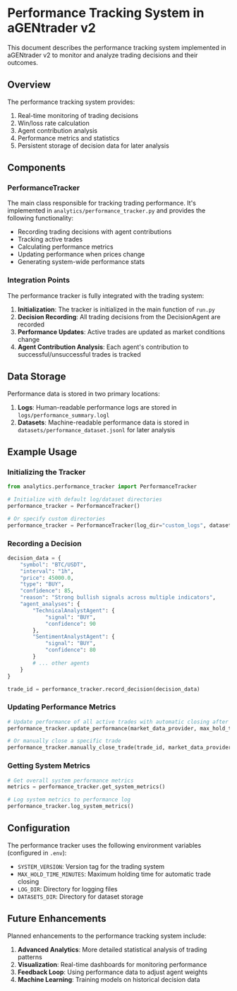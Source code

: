 # Performance Tracking System in aGENtrader v2

This document describes the performance tracking system implemented in aGENtrader v2 to monitor and analyze trading decisions and their outcomes.

## Overview

The performance tracking system provides:

1. Real-time monitoring of trading decisions
2. Win/loss rate calculation
3. Agent contribution analysis
4. Performance metrics and statistics
5. Persistent storage of decision data for later analysis

## Components

### PerformanceTracker

The main class responsible for tracking trading performance. It's implemented in `analytics/performance_tracker.py` and provides the following functionality:

- Recording trading decisions with agent contributions
- Tracking active trades
- Calculating performance metrics
- Updating performance when prices change
- Generating system-wide performance stats

### Integration Points

The performance tracker is fully integrated with the trading system:

1. **Initialization**: The tracker is initialized in the main function of `run.py`
2. **Decision Recording**: All trading decisions from the DecisionAgent are recorded
3. **Performance Updates**: Active trades are updated as market conditions change
4. **Agent Contribution Analysis**: Each agent's contribution to successful/unsuccessful trades is tracked

## Data Storage

Performance data is stored in two primary locations:

1. **Logs**: Human-readable performance logs are stored in `logs/performance_summary.logl`
2. **Datasets**: Machine-readable performance data is stored in `datasets/performance_dataset.jsonl` for later analysis

## Example Usage

### Initializing the Tracker

```python
from analytics.performance_tracker import PerformanceTracker

# Initialize with default log/dataset directories
performance_tracker = PerformanceTracker()

# Or specify custom directories
performance_tracker = PerformanceTracker(log_dir="custom_logs", datasets_dir="custom_datasets")
```

### Recording a Decision

```python
decision_data = {
    "symbol": "BTC/USDT",
    "interval": "1h",
    "price": 45000.0,
    "type": "BUY",
    "confidence": 85,
    "reason": "Strong bullish signals across multiple indicators",
    "agent_analyses": {
        "TechnicalAnalystAgent": {
            "signal": "BUY",
            "confidence": 90
        },
        "SentimentAnalystAgent": {
            "signal": "BUY",
            "confidence": 80
        }
        # ... other agents
    }
}

trade_id = performance_tracker.record_decision(decision_data)
```

### Updating Performance Metrics

```python
# Update performance of all active trades with automatic closing after 60 minutes
performance_tracker.update_performance(market_data_provider, max_hold_time=60)

# Or manually close a specific trade
performance_tracker.manually_close_trade(trade_id, market_data_provider)
```

### Getting System Metrics

```python
# Get overall system performance metrics
metrics = performance_tracker.get_system_metrics()

# Log system metrics to performance log
performance_tracker.log_system_metrics()
```

## Configuration

The performance tracker uses the following environment variables (configured in `.env`):

- `SYSTEM_VERSION`: Version tag for the trading system
- `MAX_HOLD_TIME_MINUTES`: Maximum holding time for automatic trade closing
- `LOG_DIR`: Directory for logging files
- `DATASETS_DIR`: Directory for dataset storage

## Future Enhancements

Planned enhancements to the performance tracking system include:

1. **Advanced Analytics**: More detailed statistical analysis of trading patterns
2. **Visualization**: Real-time dashboards for monitoring performance
3. **Feedback Loop**: Using performance data to adjust agent weights
4. **Machine Learning**: Training models on historical decision data